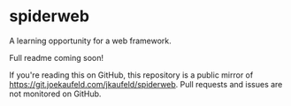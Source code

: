 # spiderweb

A learning opportunity for a web framework.

Full readme coming soon!


If you're reading this on GitHub, this repository is a public mirror of https://git.joekaufeld.com/jkaufeld/spiderweb. Pull requests and issues are not monitored on GitHub.